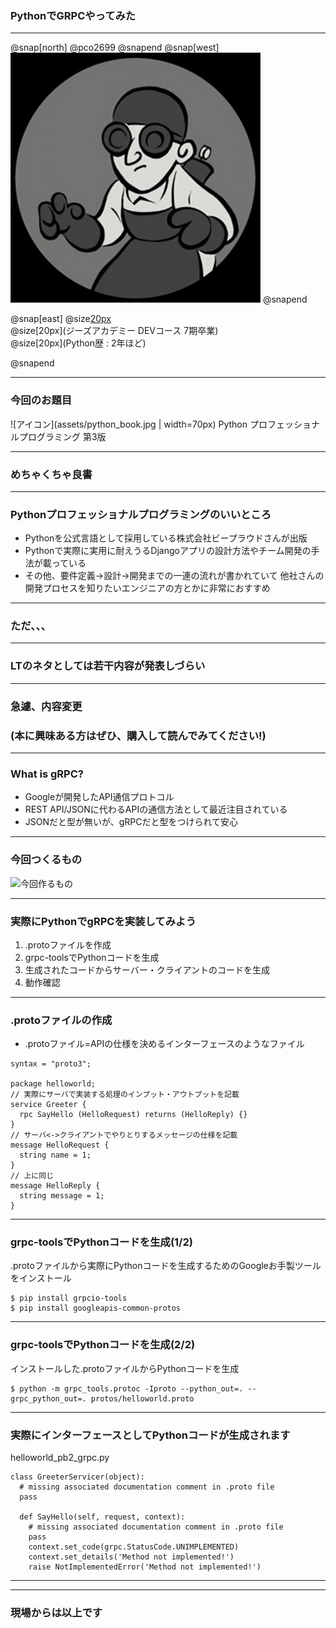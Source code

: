 ### PythonでGRPCやってみた  

---
@snap[north]
@pco2699
@snapend
@snap[west]
![アイコン](assets/icon.jpg)
@snapend

@snap[east]
@size[20px](WealthNaviという会社でJavaエンジニア)
<br>
@size[20px](ジーズアカデミー DEVコース 7期卒業)
<br>
@size[20px](Python歴 : 2年ほど)

@snapend

---

### 今回のお題目
![アイコン](assets/python_book.jpg | width=70px)
Python プロフェッショナルプログラミング 第3版

---

### めちゃくちゃ良書

---

### Pythonプロフェッショナルプログラミングのいいところ
- Pythonを公式言語として採用している株式会社ビープラウドさんが出版
- Pythonで実際に実用に耐えうるDjangoアプリの設計方法やチーム開発の手法が載っている
- その他、要件定義->設計->開発までの一連の流れが書かれていて  他社さんの開発プロセスを知りたいエンジニアの方とかに非常におすすめ

---

### ただ、、、

---

### LTのネタとしては若干内容が発表しづらい

---

### 急遽、内容変更
### (本に興味ある方はぜひ、購入して読んでみてください!)

---

### What is gRPC?
- Googleが開発したAPI通信プロトコル
- REST API/JSONに代わるAPIの通信方法として最近注目されている
- JSONだと型が無いが、gRPCだと型をつけられて安心

---

### 今回つくるもの
![今回作るもの](assets/diagram1.jpg)

---

### 実際にPythonでgRPCを実装してみよう
1. .protoファイルを作成
1. grpc-toolsでPythonコードを生成
1. 生成されたコードからサーバー・クライアントのコードを生成
1. 動作確認

---

### .protoファイルの作成
- .protoファイル=APIの仕様を決めるインターフェースのようなファイル
```
syntax = "proto3";

package helloworld;
// 実際にサーバで実装する処理のインプット・アウトプットを記載
service Greeter {
  rpc SayHello (HelloRequest) returns (HelloReply) {}
}
// サーバ<->クライアントでやりとりするメッセージの仕様を記載
message HelloRequest {
  string name = 1;
}
// 上に同じ
message HelloReply {
  string message = 1;
}

```
---

### grpc-toolsでPythonコードを生成(1/2)
.protoファイルから実際にPythonコードを生成するためのGoogleお手製ツールをインストール
```
$ pip install grpcio-tools
$ pip install googleapis-common-protos
```

---

### grpc-toolsでPythonコードを生成(2/2)
インストールした.protoファイルからPythonコードを生成
```
$ python -m grpc_tools.protoc -Iproto --python_out=. --grpc_python_out=. protos/helloworld.proto
```

---

### 実際にインターフェースとしてPythonコードが生成されます
helloworld_pb2_grpc.py
```
class GreeterServicer(object):
  # missing associated documentation comment in .proto file
  pass

  def SayHello(self, request, context):
    # missing associated documentation comment in .proto file
    pass
    context.set_code(grpc.StatusCode.UNIMPLEMENTED)
    context.set_details('Method not implemented!')
    raise NotImplementedError('Method not implemented!')

```

---


---

### 現場からは以上です
